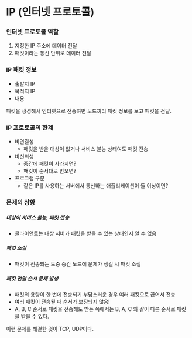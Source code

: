 # IP (인터넷 프로토콜)

### 인터넷 프로토콜 역할

1. 지정한 IP 주소에 데이터 전달
2. 패킷이라는 통신 단위로 데이터 전달

### IP 패킷 정보

- 출발지 IP
- 목적지 IP
- 내용

패킷을 생성해서 인터넷으로 전송하면 노드끼리 패킷 정보를 보고 패킷을 전달.

### IP 프로토콜의 한계

- 비연결성
  - 패킷을 받을 대상이 없거나 서비스 불능 상태여도 패킷 전송
- 비신뢰성
  - 중간에 패킷이 사라지면?
  - 패킷이 순서대로 안오면?
- 프로그램 구분
  - 같은 IP를 사용하는 서버에서 통신하는 애플리케이션이 둘 이상이면?

### 문제의 상황

##### 대상이 서비스 불능, 패킷 전송
- 클라이언트는 대상 서버가 패킷을 받을 수 있는 상태인지 알 수 없음

##### 패킷 소실
- 패킷이 전송되는 도중 중간 노드에 문제가 생길 시 패킷 소실

##### 패킷 전달 순서 문제 발생
- 패킷의 용량이 한 번에 전송되기 부담스러운 경우 여러 패킷으로 끊어서 전송
- 여러 패킷이 전송될 때 순서가 보장되지 않음!
- A, B, C 순서로 패킷을 전송해도 받는 쪽에서는 B, A, C 와 같이 다른 순서로 패킷을 받을 수 있다.

이런 문제를 해결한 것이 TCP, UDP이다.